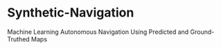 # Synthetic-Navigation

Machine Learning Autonomous Navigation Using Predicted and Ground-Truthed Maps
